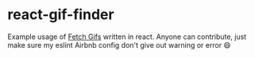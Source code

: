 # react-gif-finder

Example usage of [Fetch Gifs](https://www.npmjs.com/package/fetch-gifs) written in react. Anyone can contribute, just make sure my eslint Airbnb config don't give out warning or error :smile:
